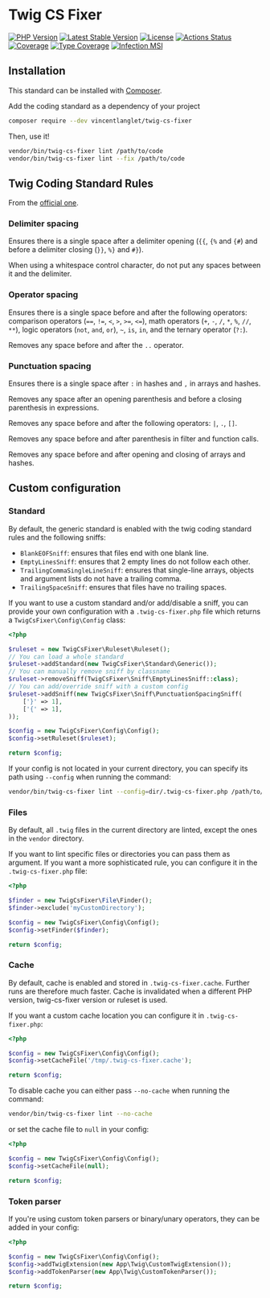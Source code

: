 # Twig CS Fixer

[![PHP Version](http://poser.pugx.org/vincentlanglet/twig-cs-fixer/require/php)](https://packagist.org/packages/vincentlanglet/twig-cs-fixer)
[![Latest Stable Version](http://poser.pugx.org/vincentlanglet/twig-cs-fixer/v)](https://packagist.org/packages/vincentlanglet/twig-cs-fixer)
[![License](http://poser.pugx.org/vincentlanglet/twig-cs-fixer/license)](https://packagist.org/packages/vincentlanglet/twig-cs-fixer)
[![Actions Status](https://github.com/VincentLanglet/Twig-CS-Fixer/workflows/Test/badge.svg)](https://github.com/RobDWaller/csp-generator/actions)
[![Coverage](https://codecov.io/gh/VincentLanglet/Twig-CS-Fixer/branch/main/graph/badge.svg)](https://codecov.io/gh/VincentLanglet/Twig-CS-Fixer/branch/main)
[![Type Coverage](https://shepherd.dev/github/VincentLanglet/Twig-CS-Fixer/coverage.svg)](https://shepherd.dev/github/VincentLanglet/Twig-CS-Fixer)
[![Infection MSI](https://badge.stryker-mutator.io/github.com/VincentLanglet/Twig-CS-Fixer/main)](https://infection.github.io)

## Installation

This standard can be installed with [Composer](https://getcomposer.org/).

Add the coding standard as a dependency of your project

```bash
composer require --dev vincentlanglet/twig-cs-fixer
```

Then, use it!

```bash
vendor/bin/twig-cs-fixer lint /path/to/code
vendor/bin/twig-cs-fixer lint --fix /path/to/code
```

## Twig Coding Standard Rules

From the [official one](https://twig.symfony.com/doc/3.x/coding_standards.html).

### Delimiter spacing

Ensures there is a single space after a delimiter opening (`{{`, `{%` and `{#`)
and before a delimiter closing (`}}`, `%}` and `#}`).

When using a whitespace control character, do not put any spaces between it and the delimiter.

### Operator spacing

Ensures there is a single space before and after the following operators:
comparison operators (`==`, `!=`, `<`, `>`, `>=`, `<=`), math operators (`+`, `-`, `/`, `*`, `%`, `//`, `**`),
logic operators (`not`, `and`, `or`), `~`, `is`, `in`, and the ternary operator (`?:`).

Removes any space before and after the `..` operator.

### Punctuation spacing

Ensures there is a single space after `:` in hashes and `,` in arrays and hashes.

Removes any space after an opening parenthesis and before a closing parenthesis in expressions.

Removes any space before and after the following operators: `|`, `.`, `[]`.

Removes any space before and after parenthesis in filter and function calls.

Removes any space before and after opening and closing of arrays and hashes.

## Custom configuration

### Standard

By default, the generic standard is enabled with the twig coding standard rules and the following sniffs:

 - `BlankEOFSniff`: ensures that files end with one blank line.
 - `EmptyLinesSniff`: ensures that 2 empty lines do not follow each other.
 - `TrailingCommaSingleLineSniff`: ensures that single-line arrays, objects and argument lists do not have a trailing comma.
 - `TrailingSpaceSniff`: ensures that files have no trailing spaces.

If you want to use a custom standard and/or add/disable a sniff, you can provide your own configuration with
a `.twig-cs-fixer.php` file which returns a `TwigCsFixer\Config\Config` class:

```php
<?php

$ruleset = new TwigCsFixer\Ruleset\Ruleset();
// You can load a whole standard
$ruleset->addStandard(new TwigCsFixer\Standard\Generic());
// You can manually remove sniff by classname
$ruleset->removeSniff(TwigCsFixer\Sniff\EmptyLinesSniff::class);
// You can add/override sniff with a custom config
$ruleset->addSniff(new TwigCsFixer\Sniff\PunctuationSpacingSniff(
    ['}' => 1],
    ['{' => 1],
));

$config = new TwigCsFixer\Config\Config();
$config->setRuleset($ruleset);

return $config;
```

If your config is not located in your current directory, you can specify its path using `--config` when running the command:

```bash
vendor/bin/twig-cs-fixer lint --config=dir/.twig-cs-fixer.php /path/to/code
```

### Files

By default, all `.twig` files in the current directory are linted, except the ones in the `vendor` directory.

If you want to lint specific files or directories you can pass them as argument. If you want a more sophisticated
rule, you can configure it in the `.twig-cs-fixer.php` file:

```php
<?php

$finder = new TwigCsFixer\File\Finder();
$finder->exclude('myCustomDirectory');

$config = new TwigCsFixer\Config\Config();
$config->setFinder($finder);

return $config;
```

### Cache

By default, cache is enabled and stored in `.twig-cs-fixer.cache`. Further runs are therefore much
faster. Cache is invalidated when a different PHP version, twig-cs-fixer version or ruleset is used.

If you want a custom cache location you can configure it in `.twig-cs-fixer.php`:

```php
<?php

$config = new TwigCsFixer\Config\Config();
$config->setCacheFile('/tmp/.twig-cs-fixer.cache');

return $config;
```

To disable cache you can either pass `--no-cache` when running the command:

```bash
vendor/bin/twig-cs-fixer lint --no-cache
```

or set the cache file to `null` in your config:

```php
<?php

$config = new TwigCsFixer\Config\Config();
$config->setCacheFile(null);

return $config;
```

### Token parser

If you're using custom token parsers or binary/unary operators, they can be added in your config:

```php
<?php

$config = new TwigCsFixer\Config\Config();
$config->addTwigExtension(new App\Twig\CustomTwigExtension());
$config->addTokenParser(new App\Twig\CustomTokenParser());

return $config;
```
